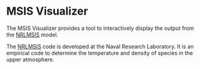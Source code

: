 # MSIS Visualizer

The MSIS Visualizer provides a tool to interactively display the output from the <a href="https://www.nrl.navy.mil/ssd/branches/7630/modeling-upper-atmosphere" target="_blank">NRLMSIS</a> model.

The <a href="https://www.nrl.navy.mil/ssd/branches/7630/modeling-upper-atmosphere" target="_blank">NRLMSIS</a> code is developed at the Naval Research Laboratory. It is an empirical code to determine the temperature and density of species in the upper atmosphere.
